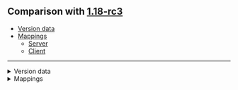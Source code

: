 ## Comparison with [1.18-rc3](https://github.com/PixiGeko/Minecraft-generated-data/tree/1.18-rc3)

- [Version data](#version-data)
- [Mappings](#mappings)
  - [Server](#server)
  - [Client](#client)

<hr/>
<details><summary>Version data</summary>
<table><tr><th></th><th align="left">1.18-rc3</th><th>1.18-rc4</th></tr><tr><td>World version</td><td><code>2858</code></td><td><code>2859</code></td></tr><tr><td>Protocol version</td><td><code>1073741883</code></td><td><code>1073741884</code></td></tr></table>
</details>
<details><summary>Mappings</summary>
<h2>Server</h2>























































































































































































































































































































































































































































































































































































































































































































































































































































































































































































































































































































































































































































































































































































































































































































































































































































































































































































































































































































































































































































































































































































































































































































































































































<h2>Client</h2>
</details>